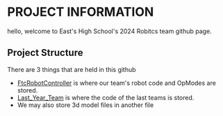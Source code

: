 # PROJECT INFORMATION
hello, welcome to East's High School's 2024 Robitcs team github page.

## Project Structure
There are 3 things that are held in this github
* [FtcRobotController](FtcRobotController) is where our team's robot code and OpModes are stored.
* [Last_Year_Team](Last_Year_Team) is where the code of the last teams is stored.
* We may also store 3d model files in another file